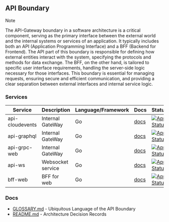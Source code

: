 ## API Boundary

> [!NOTE]
> The API-Gateway boundary in a software architecture is a critical component, serving as the primary 
> interface between the external world and the internal systems or services of an application. 
> It typically includes both an API (Application Programming Interface) and a BFF (Backend for Frontend). 
> The API part of this boundary is responsible for defining how external entities interact with the system, 
> specifying the protocols and methods for data exchange. The BFF, on the other hand, 
> is tailored to specific user interface requirements, handling the server-side logic necessary for those interfaces. 
> This boundary is essential for managing requests, ensuring secure and efficient communication, 
> and providing a clear separation between external interfaces and internal service logic.

### Services

| Service         | Description                    | Language/Framework | Docs                                                          | Status                                                                                                                                                                  |
|-----------------|--------------------------------|--------------------|---------------------------------------------------------------|-------------------------------------------------------------------------------------------------------------------------------------------------------------------------|
| api-cloudevents | Internal GateWay               | Go                 | [docs](./boundaries/api/api-gateway/README.md)             | [![App Status](https://argo.shortlink.best/api/badge?name=shortlink-api-cloudevents&revision=true)](https://argo.shortlink.best/applications/shortlink-api-cloudevents) |
| api-graphql     | Internal GateWay               | Go                 | [docs](./boundaries/api/api-gateway/README.md)             | [![App Status](https://argo.shortlink.best/api/badge?name=shortlink-api-graphql&revision=true)](https://argo.shortlink.best/applications/shortlink-api-graphql)         |
| api-grpc-web    | Internal GateWay               | Go                 | [docs](./boundaries/api/api-gateway/README.md)             | [![App Status](https://argo.shortlink.best/api/badge?name=shortlink-api-grpc-web&revision=true)](https://argo.shortlink.best/applications/shortlink-api-grpc-web)       |
| api-ws          | Websocket service              | Go                 | [docs](./boundaries/api/api-gateway/gateways/ws/README.md) | [![App Status](https://argo.shortlink.best/api/badge?name=shortlink-api-ws&revision=true)](https://argo.shortlink.best/applications/shortlink-api-ws)                   |
| bff-web         | BFF for web                    | Go                 | [docs](./boundaries/api/bff-web/README.md)                 | [![App Status](https://argo.shortlink.best/api/badge?name=shortlink-bff-web&revision=true)](https://argo.shortlink.best/applications/shortlink-bff-web)                 |

### Docs

- [GLOSSARY.md](./GLOSSARY.md) - Ubiquitous Language of the API Boundary
- [README.md](./docs/ADR/README.md) - Architecture Decision Records

